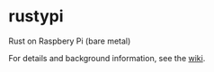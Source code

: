 # rustypi
Rust on Raspbery Pi (bare metal)

For details and background information, see the [wiki](https://github.com/gvb/rustypi/wiki).

